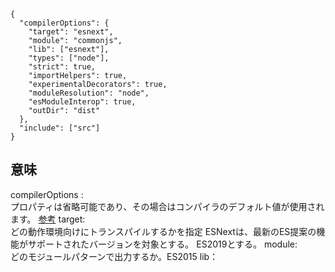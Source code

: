 ```
{
  "compilerOptions": {
    "target": "esnext",
    "module": "commonjs",
    "lib": ["esnext"],
    "types": ["node"],
    "strict": true,
    "importHelpers": true,
    "experimentalDecorators": true,
    "moduleResolution": "node",
    "esModuleInterop": true,
    "outDir": "dist"
  },
  "include": ["src"]
}
```

## 意味
compilerOptions :  
プロパティは省略可能であり、その場合はコンパイラのデフォルト値が使用されます。
[参考](http://js.studio-kingdom.com/typescript/project_configuration/compiler_options)
target:  
どの動作環境向けにトランスパイルするかを指定 
ESNextは、最新のES提案の機能がサポートされたバージョンを対象とする。  ES2019とする。
module:  
どのモジュールパターンで出力するか。ES2015
lib：